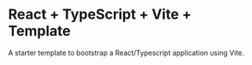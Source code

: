 # React + TypeScript + Vite + Template

A starter template to bootstrap a React/Typescript application using Vite.
